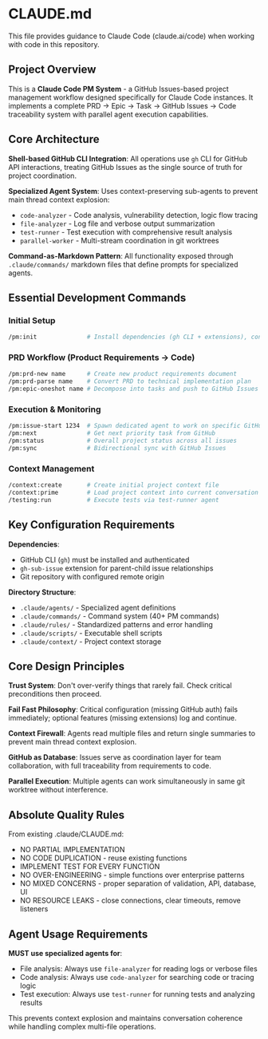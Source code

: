 # CLAUDE.md

This file provides guidance to Claude Code (claude.ai/code) when working with code in this repository.

## Project Overview

This is a **Claude Code PM System** - a GitHub Issues-based project management workflow designed specifically for Claude Code instances. It implements a complete PRD → Epic → Task → GitHub Issues → Code traceability system with parallel agent execution capabilities.

## Core Architecture

**Shell-based GitHub CLI Integration**: All operations use `gh` CLI for GitHub API interactions, treating GitHub Issues as the single source of truth for project coordination.

**Specialized Agent System**: Uses context-preserving sub-agents to prevent main thread context explosion:
- `code-analyzer` - Code analysis, vulnerability detection, logic flow tracing
- `file-analyzer` - Log file and verbose output summarization  
- `test-runner` - Test execution with comprehensive result analysis
- `parallel-worker` - Multi-stream coordination in git worktrees

**Command-as-Markdown Pattern**: All functionality exposed through `.claude/commands/` markdown files that define prompts for specialized agents.

## Essential Development Commands

### Initial Setup
```bash
/pm:init              # Install dependencies (gh CLI + extensions), configure GitHub auth
```

### PRD Workflow (Product Requirements → Code)
```bash
/pm:prd-new name      # Create new product requirements document
/pm:prd-parse name    # Convert PRD to technical implementation plan
/pm:epic-oneshot name # Decompose into tasks and push to GitHub Issues
```

### Execution & Monitoring
```bash
/pm:issue-start 1234  # Spawn dedicated agent to work on specific GitHub issue
/pm:next              # Get next priority task from GitHub
/pm:status            # Overall project status across all issues
/pm:sync              # Bidirectional sync with GitHub Issues
```

### Context Management
```bash
/context:create       # Create initial project context file
/context:prime        # Load project context into current conversation
/testing:run          # Execute tests via test-runner agent
```

## Key Configuration Requirements

**Dependencies**: 
- GitHub CLI (`gh`) must be installed and authenticated
- `gh-sub-issue` extension for parent-child issue relationships
- Git repository with configured remote origin

**Directory Structure**:
- `.claude/agents/` - Specialized agent definitions
- `.claude/commands/` - Command system (40+ PM commands)
- `.claude/rules/` - Standardized patterns and error handling
- `.claude/scripts/` - Executable shell scripts
- `.claude/context/` - Project context storage

## Core Design Principles

**Trust System**: Don't over-verify things that rarely fail. Check critical preconditions then proceed.

**Fail Fast Philosophy**: Critical configuration (missing GitHub auth) fails immediately; optional features (missing extensions) log and continue.

**Context Firewall**: Agents read multiple files and return single summaries to prevent main thread context explosion.

**GitHub as Database**: Issues serve as coordination layer for team collaboration, with full traceability from requirements to code.

**Parallel Execution**: Multiple agents can work simultaneously in same git worktree without interference.

## Absolute Quality Rules

From existing .claude/CLAUDE.md:
- NO PARTIAL IMPLEMENTATION
- NO CODE DUPLICATION - reuse existing functions
- IMPLEMENT TEST FOR EVERY FUNCTION  
- NO OVER-ENGINEERING - simple functions over enterprise patterns
- NO MIXED CONCERNS - proper separation of validation, API, database, UI
- NO RESOURCE LEAKS - close connections, clear timeouts, remove listeners

## Agent Usage Requirements

**MUST use specialized agents for**:
- File analysis: Always use `file-analyzer` for reading logs or verbose files
- Code analysis: Always use `code-analyzer` for searching code or tracing logic
- Test execution: Always use `test-runner` for running tests and analyzing results

This prevents context explosion and maintains conversation coherence while handling complex multi-file operations.